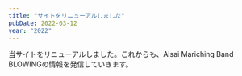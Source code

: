 ```yaml
---
title: "サイトをリニューアルしました"
pubDate: 2022-03-12
year: "2022"
---
```


当サイトをリニューアルしました。これからも、Aisai Mariching Band BLOWINGの情報を発信していきます。
